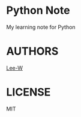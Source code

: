# Python Note
My learning note for Python

# AUTHORS
[Lee-W](https://github.com/Lee-W/)

# LICENSE
MIT
